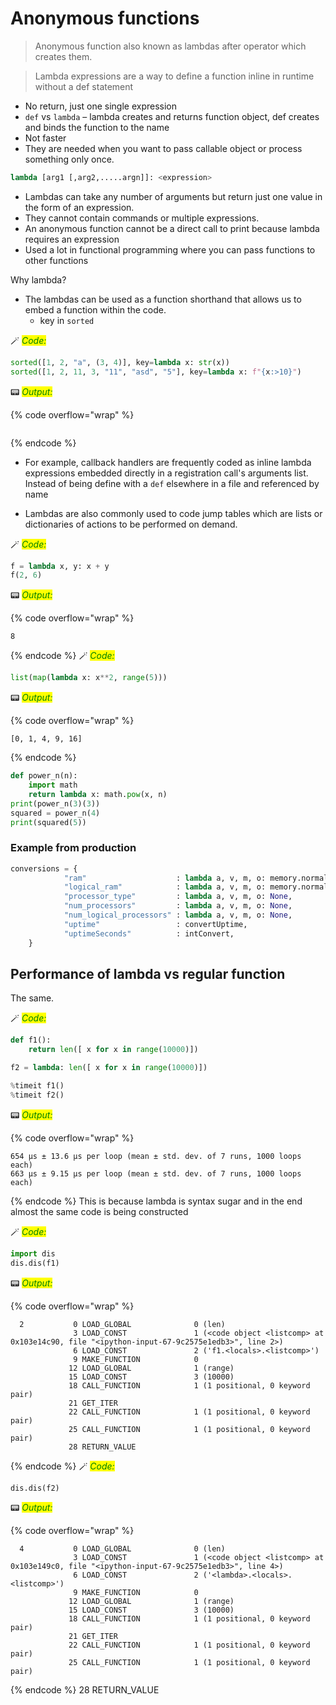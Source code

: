 # Anonymous functions

> Anonymous function also known as lambdas after operator which creates them.

> Lambda expressions are a way to define a function inline in runtime without a def statement

* No return, just one single expression
* ```def``` vs ```lambda``` – lambda creates and returns function object, def creates and binds the function to the name
* Not faster
* They are needed when you want to pass callable object or process something only once.

```python
lambda [arg1 [,arg2,.....argn]]: <expression>
```

* Lambdas can take any number of arguments but return just one value in the form of an expression. 
* They cannot contain commands or multiple expressions. 
* An anonymous function cannot be a direct call to print because lambda requires an expression 
* Used a lot in functional programming where you can pass functions to other functions

Why lambda?

* The lambdas can be used as a function shorthand that allows us to embed a function within the code. 
    * key in `sorted`
    
🪄 _<mark style="color:green;">Code:</mark>_

```python
sorted([1, 2, "a", (3, 4)], key=lambda x: str(x))
sorted([1, 2, 11, 3, "11", "asd", "5"], key=lambda x: f"{x:>10}")
```
📟 _<mark style="color:green;">Output:</mark>_

{% code overflow="wrap" %}
```

```
{% endcode %}
* For example, callback handlers are frequently coded as inline lambda expressions embedded directly in a registration call's arguments list. Instead of being define with a `def` elsewhere in a file and referenced by name
    
* Lambdas are also commonly used to code jump tables which are lists or dictionaries of actions to be performed on demand.


🪄 _<mark style="color:green;">Code:</mark>_

```python
f = lambda x, y: x + y 
f(2, 6)
```




📟 _<mark style="color:green;">Output:</mark>_

{% code overflow="wrap" %}
```
8
```
{% endcode %}
🪄 _<mark style="color:green;">Code:</mark>_

```python
list(map(lambda x: x**2, range(5)))
```




📟 _<mark style="color:green;">Output:</mark>_

{% code overflow="wrap" %}
```
[0, 1, 4, 9, 16]
```
{% endcode %}
```python
def power_n(n): 
    import math 
    return lambda x: math.pow(x, n) 
print(power_n(3)(3))
squared = power_n(4)
print(squared(5))
```

### Example from production

```python
conversions = {
            "ram"                    : lambda a, v, m, o: memory.normalizeRam(v),
            "logical_ram"            : lambda a, v, m, o: memory.normalizeRam(v),
            "processor_type"         : lambda a, v, m, o: None,
            "num_processors"         : lambda a, v, m, o: None,
            "num_logical_processors" : lambda a, v, m, o: None,
            "uptime"                 : convertUptime,
            "uptimeSeconds"          : intConvert,
    }
```

## Performance of lambda vs regular function

The same.


🪄 _<mark style="color:green;">Code:</mark>_

```python
def f1():
    return len([ x for x in range(10000)])

f2 = lambda: len([ x for x in range(10000)])

%timeit f1()
%timeit f2()
```

📟 _<mark style="color:green;">Output:</mark>_

{% code overflow="wrap" %}
```
654 µs ± 13.6 µs per loop (mean ± std. dev. of 7 runs, 1000 loops each)
663 µs ± 9.15 µs per loop (mean ± std. dev. of 7 runs, 1000 loops each)
```
{% endcode %}
This is because lambda is syntax sugar and in the end almost the same code is being constructed


🪄 _<mark style="color:green;">Code:</mark>_

```python
import dis
dis.dis(f1)
```

📟 _<mark style="color:green;">Output:</mark>_

{% code overflow="wrap" %}
```
  2           0 LOAD_GLOBAL              0 (len)
              3 LOAD_CONST               1 (<code object <listcomp> at 0x103e14c90, file "<ipython-input-67-9c2575e1edb3>", line 2>)
              6 LOAD_CONST               2 ('f1.<locals>.<listcomp>')
              9 MAKE_FUNCTION            0
             12 LOAD_GLOBAL              1 (range)
             15 LOAD_CONST               3 (10000)
             18 CALL_FUNCTION            1 (1 positional, 0 keyword pair)
             21 GET_ITER
             22 CALL_FUNCTION            1 (1 positional, 0 keyword pair)
             25 CALL_FUNCTION            1 (1 positional, 0 keyword pair)
             28 RETURN_VALUE
```
{% endcode %}
🪄 _<mark style="color:green;">Code:</mark>_

```python
dis.dis(f2)
```

📟 _<mark style="color:green;">Output:</mark>_

{% code overflow="wrap" %}
```
  4           0 LOAD_GLOBAL              0 (len)
              3 LOAD_CONST               1 (<code object <listcomp> at 0x103e149c0, file "<ipython-input-67-9c2575e1edb3>", line 4>)
              6 LOAD_CONST               2 ('<lambda>.<locals>.<listcomp>')
              9 MAKE_FUNCTION            0
             12 LOAD_GLOBAL              1 (range)
             15 LOAD_CONST               3 (10000)
             18 CALL_FUNCTION            1 (1 positional, 0 keyword pair)
             21 GET_ITER
             22 CALL_FUNCTION            1 (1 positional, 0 keyword pair)
             25 CALL_FUNCTION            1 (1 positional, 0 keyword pair)
```
{% endcode %}
                 28 RETURN_VALUE